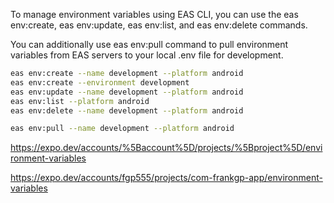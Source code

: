 To manage environment variables using EAS CLI, you can use the eas env:create, eas env:update, eas env:list, and eas env:delete commands.

You can additionally use eas env:pull command to pull environment variables from EAS servers to your local .env file for development.

```sh
eas env:create --name development --platform android
eas env:create --environment development
eas env:update --name development --platform android
eas env:list --platform android
eas env:delete --name development --platform android

eas env:pull --name development --platform android
```

https://expo.dev/accounts/%5Baccount%5D/projects/%5Bproject%5D/environment-variables

https://expo.dev/accounts/fgp555/projects/com-frankgp-app/environment-variables
